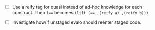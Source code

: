 - [ ] Use a reify tag for quasi instead of ad-hoc knowledge for each construct.
      Then `l==` becomes `(lift (== ,(reify a) ,(reify b)))`.

- [ ] Investigate how/if unstaged evalo should reenter staged code.
